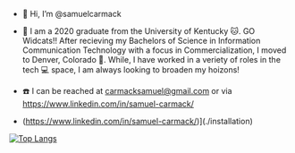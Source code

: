 - 👋 Hi, I’m @samuelcarmack

- 💼 I am a 2020 graduate from the University of Kentucky 🐱. GO Widcats!! After recieving my Bachelors of Science in Information Communication Technology with a focus in Commercialization, I moved to Denver, Colorado 🌄. While, I have worked in a veriety of roles in the tech 💻 space, I am always looking to broaden my hoizons!  

- ☎️ I can be reached at carmacksamuel@gmail.com or via https://www.linkedin.com/in/samuel-carmack/

- (https://www.linkedin.com/in/samuel-carmack/)](./installation)

[![Top Langs](https://github-readme-stats.vercel.app/api/top-langs/?username=samuelcarmack&layout=compact)](https://github.com/yushi1007)

<!---
samuelcarmack/samuelcarmack is a ✨ special ✨ repository because its `README.md` (this file) appears on your GitHub profile.
You can click the Preview link to take a look at your changes.
--->
